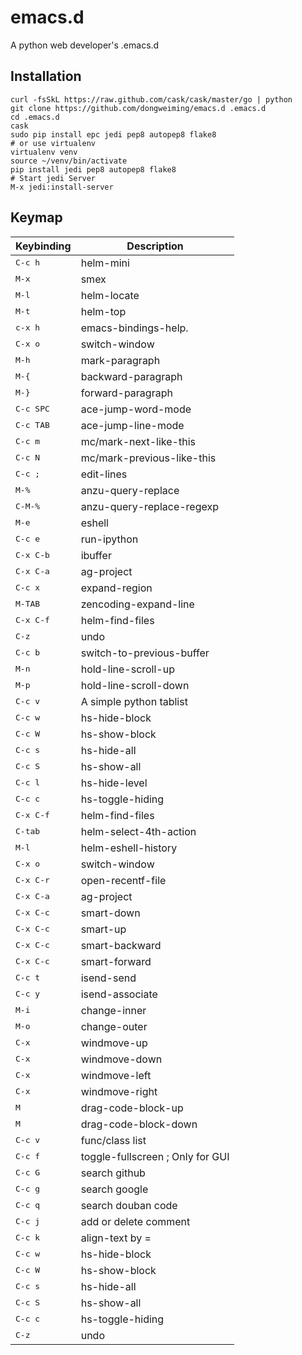 emacs.d
=======

A python web developer's .emacs.d

Installation
---

```
curl -fsSkL https://raw.github.com/cask/cask/master/go | python
git clone https://github.com/dongweiming/emacs.d .emacs.d
cd .emacs.d
cask
sudo pip install epc jedi pep8 autopep8 flake8
# or use virtualenv
virtualenv venv
source ~/venv/bin/activate
pip install jedi pep8 autopep8 flake8
# Start jedi Server
M-x jedi:install-server
```

Keymap
----

Keybinding         | Description
-------------------|------------------------------------------------------------
<kbd>C-c h</kbd> |helm-mini
<kbd>M-x</kbd> |smex
<kbd>M-l</kbd> |helm-locate
<kbd>M-t</kbd> |helm-top
<kbd>c-x h</kbd> |emacs-bindings-help.
<kbd>C-x o</kbd> |switch-window
<kbd>M-h</kbd> |mark-paragraph
<kbd>M-{</kbd> |backward-paragraph
<kbd>M-}</kbd> |forward-paragraph
<kbd>C-c SPC</kbd> |ace-jump-word-mode
<kbd>C-c TAB</kbd> |ace-jump-line-mode
<kbd>C-c m</kbd> |mc/mark-next-like-this
<kbd>C-c N</kbd> |mc/mark-previous-like-this
<kbd>C-c ;</kbd> |edit-lines
<kbd>M-%</kbd> |anzu-query-replace
<kbd>C-M-%</kbd> |anzu-query-replace-regexp
<kbd>M-e</kbd> |eshell
<kbd>C-c e</kbd> |run-ipython
<kbd>C-x C-b</kbd> |ibuffer
<kbd>C-x C-a</kbd> |ag-project
<kbd>C-c x</kbd> |expand-region
<kbd>M-TAB</kbd> |zencoding-expand-line
<kbd>C-x C-f</kbd> |helm-find-files
<kbd>C-z</kbd> |undo
<kbd>C-c b</kbd> |switch-to-previous-buffer
<kbd>M-n</kbd> |hold-line-scroll-up
<kbd>M-p</kbd> |hold-line-scroll-down
<kbd>C-c v</kbd> |A simple python tablist
<kbd>C-c w</kbd> |hs-hide-block
<kbd>C-c W</kbd> |hs-show-block
<kbd>C-c s</kbd> |hs-hide-all
<kbd>C-c S</kbd> |hs-show-all
<kbd>C-c l</kbd> |hs-hide-level
<kbd>C-c c</kbd> |hs-toggle-hiding
<kbd>C-x C-f</kbd> |helm-find-files
<kbd>C-tab</kbd> |helm-select-4th-action
<kbd>M-l</kbd> |helm-eshell-history
<kbd>C-x o</kbd> |switch-window
<kbd>C-x C-r</kbd> |open-recentf-file
<kbd>C-x C-a</kbd> |ag-project
<kbd>C-x C-c <down></kbd> |smart-down
<kbd>C-x C-c <up></kbd> |smart-up
<kbd>C-x C-c <left></kbd> |smart-backward
<kbd>C-x C-c <right></kbd> |smart-forward
<kbd>C-c t</kbd> |isend-send
<kbd>C-c y</kbd> |isend-associate
<kbd>M-i</kbd> |change-inner
<kbd>M-o</kbd> |change-outer
<kbd>C-x <up></kbd> |windmove-up
<kbd>C-x <down></kbd> |windmove-down
<kbd>C-x <left></kbd> |windmove-left
<kbd>C-x <right></kbd> |windmove-right
<kbd>M <up></kbd> |drag-code-block-up
<kbd>M <down></kbd> |drag-code-block-down
<kbd>C-c v</kbd> |func/class list
<kbd>C-c f</kbd> |toggle-fullscreen ; Only for GUI
<kbd>C-c G</kbd> |search github
<kbd>C-c g</kbd> |search google
<kbd>C-c q</kbd> |search douban code
<kbd>C-c j</kbd> |add or delete comment
<kbd>C-c k</kbd> |align-text by =
<kbd>C-c w</kbd> |hs-hide-block
<kbd>C-c W</kbd> |hs-show-block
<kbd>C-c s</kbd> |hs-hide-all
<kbd>C-c S</kbd> |hs-show-all
<kbd>C-c c</kbd> |hs-toggle-hiding
<kbd>C-z</kbd> |undo
